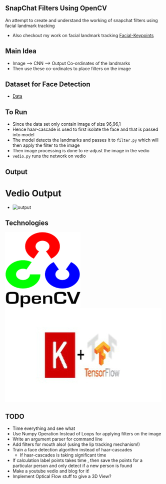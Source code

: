 ## SnapChat Filters Using OpenCV
An attempt to create and understand the working of snapchat filters using facial landmark tracking
- Also checkout my work on facial landmark tracking [Facial-Keypoints](https://github.com/mananmadan/Facial-Keypoints)


## Main Idea
- Image --> CNN --> Output Co-ordinates of the landmarks
- Then use these co-ordinates to place filters on the image 

## Dataset for Face Detection
- [Data](https://www.kaggle.com/drgilermo/face-images-with-marked-landmark-points)

## To Run
- Since the data set only contain image of size 96,96,1
- Hence haar-cascade is used to first isolate the face and that is passed into model
- The model detects the landmarks and passes it to ``filter.py`` which will then apply the filter to the image
- Then image processing is done to re-adjust the image in the vedio
- ``vedio.py`` runs the network on vedio


## Output

Vedio Output
============
- ![output](output/output.gif)


## Technologies
![opencv](opencv.png) ![tf-keras](tf-keras.jpeg)

## TODO
- Time everything and see what 
- Use Numpy Operation Instead of Loops for applying filters on the image
- Write an argument parser for command line
- Add filters for mouth also! (using the lip tracking mechanism!)
- Train a face detection algorithm instead of haar-cascades
   - If haar-cascades is taking significant time
- If calculation label points takes time , then save the points for a particular person and only detect if a new person is found
- Make a youtube vedio and blog for it!
- Implement Optical Flow stuff to give a 3D View? 